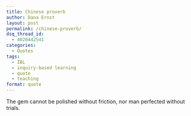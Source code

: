 ```yaml
---
title: Chinese proverb
author: Dana Ernst
layout: post
permalink: /chinese-proverb/
dsq_thread_id:
  - 4020442541
categories:
  - Quotes
tags:
  - IBL
  - inquiry-based learning
  - quote
  - teaching
format: quote
---
```


<i class="fa fa-quote-left fa-2x fa-pull-left fa-border"></i><p class="lead">The gem cannot be polished without friction, nor man perfected without trials.</p>
